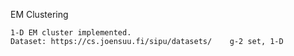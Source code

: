 EM Clustering

    1-D EM cluster implemented.
    Dataset: https://cs.joensuu.fi/sipu/datasets/    g-2 set, 1-D
